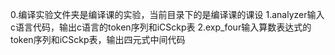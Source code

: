 0.编译实验文件夹是编译课的实验，当前目录下的是编译课的课设
1.analyzer输入c语言代码，输出c语言的token序列和iCSckp表
2.exp_four输入算数表达式的token序列和iCSckp表，输出四元式中间代码
